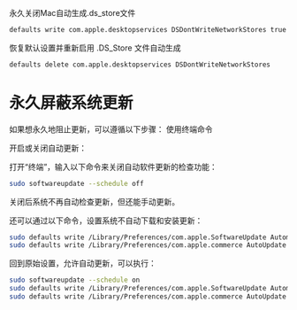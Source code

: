 永久关闭Mac自动生成.ds_store文件
```bash
defaults write com.apple.desktopservices DSDontWriteNetworkStores true
```
恢复默认设置并重新启用 .DS_Store 文件自动生成
```bash
defaults delete com.apple.desktopservices DSDontWriteNetworkStores
```

# 永久屏蔽系统更新
如果想永久地阻止更新，可以遵循以下步骤：
使用终端命令

开启或关闭自动更新：

打开“终端”，输入以下命令来关闭自动软件更新的检查功能：

```bash
sudo softwareupdate --schedule off
```

关闭后系统不再自动检查更新，但还能手动更新。

还可以通过以下命令，设置系统不自动下载和安装更新：

```bash
sudo defaults write /Library/Preferences/com.apple.SoftwareUpdate AutomaticDownload -boolean FALSE
sudo defaults write /Library/Preferences/com.apple.commerce AutoUpdate -bool FALSE
```

回到原始设置，允许自动更新，可以执行：

```bash
sudo softwareupdate --schedule on
sudo defaults write /Library/Preferences/com.apple.SoftwareUpdate AutomaticDownload -boolean TRUE
sudo defaults write /Library/Preferences/com.apple.commerce AutoUpdate -bool TRUE
```
